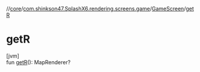 //[core](../../../index.md)/[com.shinkson47.SplashX6.rendering.screens.game](../index.md)/[GameScreen](index.md)/[getR](get-r.md)

# getR

[jvm]\
fun [getR](get-r.md)(): MapRenderer?
